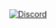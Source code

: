 <div align="center">
    <a href="https://discord.com/users/997191161699631104">
        <img
            src="https://lanyard.cnrad.dev/api/997191161699631104"
            alt="Discord"
        />
    </a>
</div>